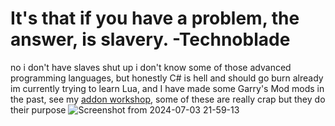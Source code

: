 # It's that if you have a problem, the answer, is slavery. -Technoblade

no i don't have slaves shut up
i don't know some of those advanced programming languages, but honestly C# is hell and should go burn already
im currently trying to learn Lua, and I have made some Garry's Mod mods in the past, see my [addon workshop](https://steamcommunity.com/id/willGamerForever/myworkshopfiles?browsefilter=myfiles&sortmethod=creationorder&section=items&appid=4000&requiredtags%5B%5D=Addon), some of these are really crap but they do their purpose
![Screenshot from 2024-07-03 21-59-13](https://github.com/user-attachments/assets/d8d768f1-5f8f-4fdf-ae8a-c7da5d41cf6c)
<!---
1nfameArts/1nfameArts is a ✨ special ✨ repository because its `README.md` (this file) appears on your GitHub profile.
You can click the Preview link to take a look at your changes.
--->

